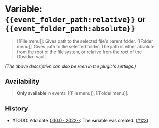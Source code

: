 # Variable: `{{event_folder_path:relative}}` or `{{event_folder_path:absolute}}`

> [[File menu]]: Gives path to the selected file's parent folder. [[Folder menu]]: Gives path to the selected folder. The path is either absolute from the root of the file system, or relative from the root of the Obsidian vault.

_(The above description can also be seen in the plugin's settings.)_

## Availability
> <strong>Only available</strong> in events: [[File menu]], [[Folder menu]].

## History
- #TODO: Add date. [0.10.0 - 2022--](https://github.com/Taitava/obsidian-shellcommands/blob/main/CHANGELOG.md#00---2022--): The variable was created. ([#123](https://github.com/Taitava/obsidian-shellcommands/issues/123)).